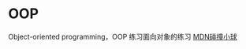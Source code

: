 # OOP
Object-oriented programming，OOP
练习面向对象的练习
[MDN碰撞小球](https://developer.mozilla.org/zh-CN/docs/Learn/JavaScript/Objects/Object_building_practice)
